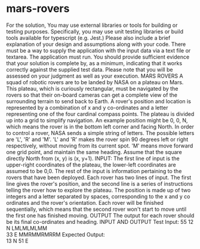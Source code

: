 # mars-rovers

For the solution, You may use external libraries or tools for building or testing purposes. Specifically, you  may use unit testing libraries or build tools available for typescript (e.g. Jest.) 
Please also include a brief explanation of your design and assumptions along with your code. 
There must be a way to supply the application with the input data via a text file or textarea. The application  must run. You should provide sufficient evidence that your solution is complete by, as a minimum, indicating  that it works correctly against the supplied test data. Please note that you will be assessed on your judgment  as well as your execution. 
MARS ROVERS 
A squad of robotic rovers are to be landed by NASA on a plateau on Mars. This plateau, which is curiously  rectangular, must be navigated by the rovers so that their on-board cameras can get a complete view of the  surrounding terrain to send back to Earth. 
A rover's position and location is represented by a combination of x and y co-ordinates and a letter  representing one of the four cardinal compass points. The plateau is divided up into a grid to simplify  navigation. An example position might be 0, 0, N, which means the rover is in the bottom left corner and  facing North. 
In order to control a rover, NASA sends a simple string of letters. The possible letters are 'L', 'R' and 'M'. 'L'  and 'R' makes the rover spin 90 degrees left or right respectively, without moving from its current spot. 'M'  means move forward one grid point, and maintain the same heading. 
Assume that the square directly North from (x, y) is (x, y+1). 
INPUT: 
The first line of input is the upper-right coordinates of the plateau, the lower-left coordinates are assumed to  be 0,0. 
The rest of the input is information pertaining to the rovers that have been deployed. Each rover has two  lines of input. The first line gives the rover's position, and the second line is a series of instructions telling the  rover how to explore the plateau. 
The position is made up of two integers and a letter separated by spaces, corresponding to the x and y co ordinates and the rover's orientation. 
Each rover will be finished sequentially, which means that the second rover won't start to move until the first  one has finished moving. 
OUTPUT 
The output for each rover should be its final co-ordinates and heading. 
INPUT AND OUTPUT 
Test Input: 
55 
12 N LMLMLMLMM  
33 E MMRMMRMRRM 
Expected Output:  
13 N 
51 E
